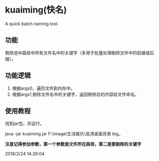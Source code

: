 # kuaiming(快名)

A quick batch naming tool.

功能
---

剔除选中路径中所有文件名中的关键字（多用于批量处理剔除文件中的前缀或后缀）。

功能逻辑
----
1. 根据args0，遍历文件到内存中。
2. 根据args1,剔除文件名中的关键字，返回剔除后的内容给文件命名。  

使用教程
----

找到jar包，并运行。

java -jar kuaiming.jar F:\\image\\生活娱乐\\高清桌面背景 big_  

**注意记得参加参数，第一个参数是文件所在路径，第二是要剔除的关键字**

2018/2/24 14:26:04
